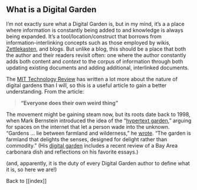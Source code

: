 
## What is a Digital Garden
I’m not exactly sure what a Digital Garden is, but in my mind, it’s a a place where information is constantly being added to and knowledge is always being expanded.  It’s a tool/location/construct that borrows from information-interlinking concepts such as those employed by wikis, [Zettlekasten](https://zettelkasten.de/introduction/), and blogs.  But unlike a blog, this should be a place that both the author and their readers revisit often: one where the author constantly adds both content and *context* to the corpus of information through both updating existing documents and adding additional, interlinked documents. 


The [MIT Technology Review](https://www.technologyreview.com/2020/09/03/1007716/digital-gardens-let-you-cultivate-your-own-little-bit-of-the-internet/) has written a lot more about the nature of digital gardens than I will, so this is a useful article to gain a better understanding.  From the article:

>**“Everyone does their own weird thing”**
>
The movement might be gaining steam now, but its roots date back to 1998, when Mark Bernstein introduced the idea of the “[hypertext garden](http://www.eastgate.com/garden/Enter.html),” arguing for spaces on the internet that let a person wade into the unknown. “Gardens … lie between farmland and wilderness,” he [wrote](http://www.eastgate.com/garden/Gardens.html). “The garden is farmland that delights the senses, designed for delight rather than commodity.” (His [digital garden](https://www.markbernstein.org/) includes a recent review of a Bay Area carbonara dish and reflections on his favorite essays.)


(and, apparently, it is the duty of every Digital Garden author to define what it is, so here we are!)

Back to [[index]]
